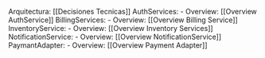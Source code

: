 Arquitectura: [[Decisiones Tecnicas]]
AuthServices:
	- Overview: [[Overview AuthService]]
BillingServices:
	- Overview: [[Overview Billing Service]]
InventoryService:
	- Overview: [[Overview Inventory Services]]
NotificationService: 
	- Overview: [[Overview NotificationService]]
PaymantAdapter:
	- Overview: [[Overview Payment Adapter]]